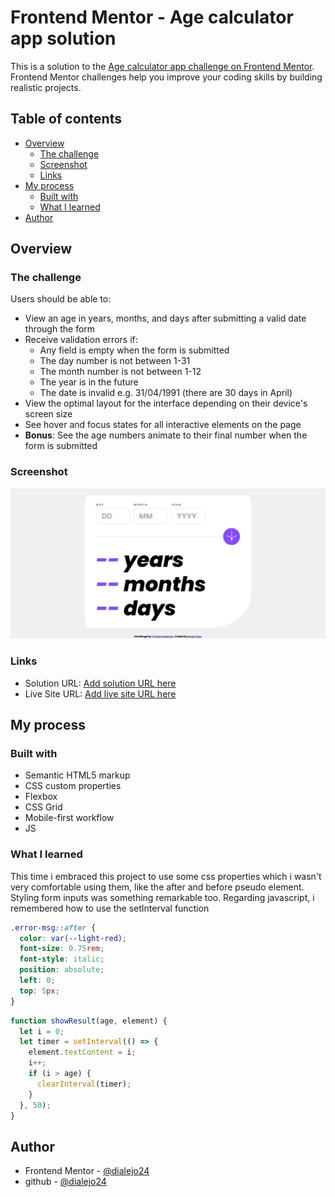 # Frontend Mentor - Age calculator app solution

This is a solution to the [Age calculator app challenge on Frontend Mentor](https://www.frontendmentor.io/challenges/age-calculator-app-dF9DFFpj-Q). Frontend Mentor challenges help you improve your coding skills by building realistic projects. 

## Table of contents

- [Overview](#overview)
  - [The challenge](#the-challenge)
  - [Screenshot](#screenshot)
  - [Links](#links)
- [My process](#my-process)
  - [Built with](#built-with)
  - [What I learned](#what-i-learned)
- [Author](#author)

## Overview

### The challenge

Users should be able to:

- View an age in years, months, and days after submitting a valid date through the form
- Receive validation errors if:
  - Any field is empty when the form is submitted
  - The day number is not between 1-31
  - The month number is not between 1-12
  - The year is in the future
  - The date is invalid e.g. 31/04/1991 (there are 30 days in April)
- View the optimal layout for the interface depending on their device's screen size
- See hover and focus states for all interactive elements on the page
- **Bonus**: See the age numbers animate to their final number when the form is submitted

### Screenshot

![screenshot](assets/images/screenshot.png)

### Links

- Solution URL: [Add solution URL here](https://your-solution-url.com)
- Live Site URL: [Add live site URL here](https://your-live-site-url.com)

## My process

### Built with

- Semantic HTML5 markup
- CSS custom properties
- Flexbox
- CSS Grid
- Mobile-first workflow
- JS

### What I learned

This time i embraced this project to use some css properties which i wasn't very comfortable using them, like the after and before pseudo element. Styling form inputs was something remarkable too. Regarding javascript, i remembered how to use the setInterval function

```css
.error-msg::after {
  color: var(--light-red);
  font-size: 0.75rem;
  font-style: italic;
  position: absolute;
  left: 0;
  top: 5px;
}
```
```js
function showResult(age, element) {
  let i = 0;
  let timer = setInterval(() => {
    element.textContent = i;
    i++;
    if (i > age) {
      clearInterval(timer);
    }
  }, 50);
}
```

## Author
- Frontend Mentor - [@dialejo24](https://www.frontendmentor.io/profile/dialejo24)
- github - [@dialejo24](https://www.github.com/dialejo24)
